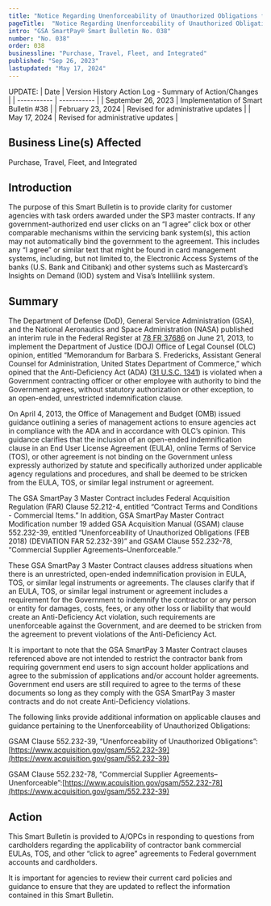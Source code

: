 ```yaml
---
title: "Notice Regarding Unenforceability of Unauthorized Obligations for Task Orders Awarded Under GSA SmartPay 3 (SP3)"
pageTitle:  "Notice Regarding Unenforceability of Unauthorized Obligations for Task Orders Awarded Under GSA SmartPay 3 (SP3)"
intro: "GSA SmartPay® Smart Bulletin No. 038"
number: "No. 038"
order: 038
businessline: "Purchase, Travel, Fleet, and Integrated"
published: "Sep 26, 2023"
lastupdated: "May 17, 2024"
---
```


UPDATE:
| Date | Version History Action Log - Summary of Action/Changes |
| ----------- | ----------- |
| September 26, 2023 | Implementation of Smart Bulletin #38 |
| February 23, 2024 | Revised for administrative updates |
| May 17, 2024 | Revised for administrative updates |

## Business Line(s) Affected

 Purchase, Travel, Fleet, and Integrated

## Introduction

The purpose of this Smart Bulletin is to provide clarity for customer agencies with task orders awarded under the SP3 master contracts. If any government-authorized end user clicks on an “I agree” click box or other comparable mechanisms within the servicing bank system(s), this action may not automatically bind the government to the agreement. This includes any “I agree” or similar text that might be found in card management systems, including, but not limited to, the Electronic Access Systems of the banks (U.S. Bank and Citibank) and other systems such as Mastercard’s Insights on Demand (IOD) system and Visa’s Intellilink system.

## Summary

The Department of Defense (DoD), General Service Administration (GSA), and the National Aeronautics and Space Administration (NASA) published an interim rule in the Federal Register at [78 FR 37686](https://www.federalregister.gov/citation/78-FR-37686) on June 21, 2013, to implement the Department of Justice (DOJ) Office of Legal Counsel (OLC) opinion, entitled “Memorandum for Barbara S. Fredericks, Assistant General Counsel for Administration, United States Department of Commerce,” which opined that the Anti-Deficiency Act (ADA) ([31 U.S.C. 1341](https://api.fdsys.gov/link?collection=uscode&title=31&year=mostrecent&section=1341&type=usc&link-type=html)) is violated when a Government contracting officer or other employee with authority to bind the Government agrees, without statutory authorization or other exception, to an open-ended, unrestricted indemnification clause.

On April 4, 2013, the Office of Management and Budget (OMB) issued guidance outlining a series of management actions to ensure agencies act in compliance with the ADA and in accordance with OLC’s opinion. This guidance clarifies that the inclusion of an open-ended indemnification clause in an End User License Agreement (EULA), online Terms of Service (TOS), or other agreement is not binding on the Government unless expressly authorized by statute and specifically authorized under applicable agency regulations and procedures, and shall be deemed to be stricken from the EULA, TOS, or similar legal instrument or agreement.

The GSA SmartPay 3 Master Contract includes Federal Acquisition Regulation (FAR) Clause 52.212-4, entitled “Contract Terms and Conditions - Commercial Items.” In addition, GSA SmartPay Master Contract Modification number 19 added GSA Acquisition Manual (GSAM) clause 552.232-39, entitled “Unenforceability of Unauthorized Obligations (FEB 2018) (DEVIATION FAR 52.232-39)” and GSAM Clause 552.232-78, “Commercial Supplier Agreements–Unenforceable.”

These GSA SmartPay 3 Master Contract clauses address situations when there is an unrestricted, open-ended indemnification provision in EULA, TOS, or similar legal instruments or agreements. The clauses clarify that if an EULA, TOS, or similar legal instrument or agreement includes a requirement for the Government to indemnify the contractor or any person or entity for damages, costs, fees, or any other loss or liability that would create an Anti-Deficiency Act violation, such requirements are unenforceable against the Government, and are deemed to be stricken from the agreement to prevent violations of the Anti-Deficiency Act.

It is important to note that the GSA SmartPay 3 Master Contract clauses referenced above are not intended to restrict the contractor bank from requiring government end users to sign account holder applications and agree to the submission of applications and/or account holder agreements. Government end users are still required to agree to the terms of these documents so long as they comply with the GSA SmartPay 3 master contracts and do not create Anti-Deficiency violations.

The following links provide additional information on applicable clauses and guidance pertaining to the Unenforceability of Unauthorized Obligations:

GSAM Clause 552.232-39, “Unenforceability of Unauthorized Obligations”:[https://www.acquisition.gov/gsam/552.232-39](https://www.acquisition.gov/gsam/552.232-39)

GSAM Clause 552.232-78, “Commercial Supplier Agreements–Unenforceable”:[https://www.acquisition.gov/gsam/552.232-78](https://www.acquisition.gov/gsam/552.232-39)

## Action

This Smart Bulletin is provided to A/OPCs in responding to questions from cardholders regarding the applicability of contractor bank commercial EULAs, TOS, and other “click to agree” agreements to Federal government accounts and cardholders.

It is important for agencies to review their current card policies and guidance to ensure that they are updated to reflect the information contained in this Smart Bulletin.

